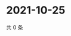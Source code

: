 # 2021-10-25

共 0 条

<!-- BEGIN WEIBO -->
<!-- 最后更新时间 Mon Oct 25 2021 03:06:43 GMT+0800 (China Standard Time) -->

<!-- END WEIBO -->

